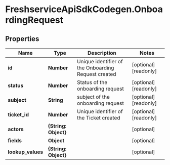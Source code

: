 # FreshserviceApiSdkCodegen.OnboardingRequest

## Properties

| Name              | Type                 | Description                                         | Notes                 |
| ----------------- | -------------------- | --------------------------------------------------- | --------------------- |
| **id**            | **Number**           | Unique identifier of the Onboarding Request created | [optional] [readonly] |
| **status**        | **Number**           | Status of the onboarding request                    | [optional] [readonly] |
| **subject**       | **String**           | subject of the onboarding request                   | [optional] [readonly] |
| **ticket_id**     | **Number**           | Unique identifier of the Ticket created             | [optional] [readonly] |
| **actors**        | **{String: Object}** |                                                     | [optional]            |
| **fields**        | **Object**           |                                                     | [optional]            |
| **lookup_values** | **{String: Object}** |                                                     | [optional]            |
